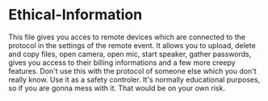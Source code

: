 # Ethical-Information
This file gives you acces to remote devices which are connected to the protocol in the settings of the remote event.  It allows you to upload, delete and copy files, open camera, open mic, start speaker, gather passwords, gives you access to their billing informations and a few more creepy features.  Don't use this with the protocol of someone else which you don't really know. Use it as a safety controler.  It's normally educational purposes, so if you are gonna mess with it. That would be on your own risk.
